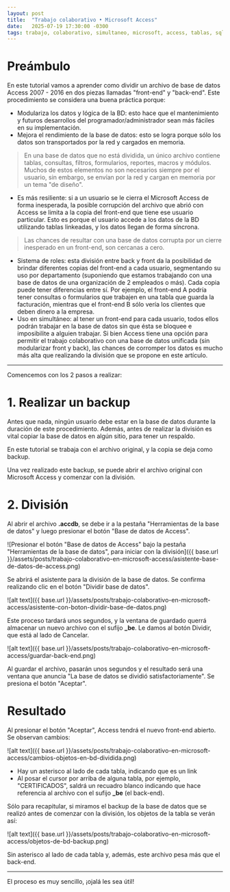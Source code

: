 ```yaml
---
layout: post
title:  "Trabajo colaborativo • Microsoft Access"
date:   2025-07-19 17:30:00 -0300
tags: trabajo, colaborativo, simultaneo, microsoft, access, tablas, sql
---
```


# Preámbulo

En este tutorial vamos a aprender como dividir un archivo de base de datos Access 2007 - 2016 en dos piezas llamadas "front-end" y "back-end".
Este procedimiento se considera una buena práctica porque:

- Modulariza los datos y lógica de la BD: esto hace que el mantenimiento y futuros desarrollos del programador/administrador sean más fáciles en su implementación.
- Mejora el rendimiento de la base de datos: esto se logra porque sólo los datos son transportados por la red y cargados en memoria.

> En una base de datos que no está dividida, un único archivo contiene tablas, consultas, filtros, formularios, reportes, macros y módulos. Muchos de estos elementos no son necesarios siempre por el usuario, sin embargo, se envían por la red y cargan en memoria por un tema "de diseño".

- Es más resiliente: si a un usuario se le cierra el Microsoft Access de forma inesperada, la posible corrupción del archivo que abrió con Access se limita a la copia del front-end que tiene ese usuario particular. Esto es porque el usuario accede a los datos de la BD utilizando tablas linkeadas, y los datos llegan de forma síncrona.

> Las chances de resultar con una base de datos corrupta por un cierre inesperado en un front-end, son cercanas a cero.

- Sistema de roles: esta división entre back y front da la posibilidad de brindar diferentes copias del front-end a cada usuario, segmentando su uso por departamento (suponiendo que estamos trabajando con una base de datos de una organización de 2 empleados o más). Cada copia puede tener diferencias entre sí. Por ejemplo, el front-end A podría tener consultas o formularios que trabajen en una tabla que guarda la facturación, mientras que el front-end B sólo vería los clientes que deben dinero a la empresa.
- Uso en simultáneo: al tener un front-end para cada usuario, todos ellos podrán trabajar en la base de datos sin que ésta se bloquee e imposibilite a alguien trabajar. Si bien Access tiene una opción para permitir el trabajo colaborativo con una base de datos unificada (sin modularizar front y back), las chances de corromper los datos es mucho más alta que realizando la división que se propone en este artículo.

---

Comencemos con los 2 pasos a realizar:


# 1. Realizar un backup

Antes que nada, ningún usuario debe estar en la base de datos durante la duración de este procedimiento. Además, antes de realizar la división es vital copiar la base de datos en algún sitio, para tener un respaldo.

En este tutorial se trabaja con el archivo original, y la copia se deja como backup.

Una vez realizado este backup, se puede abrir el archivo original con Microsoft Access y comenzar con la división.

# 2. División

Al abrir el archivo **.accdb**, se debe ir a la pestaña "Herramientas de la base de datos" y luego presionar el botón "Base de datos de Access".

![Presionar el botón "Base de datos de Access" bajo la pestaña "Herramientas de la base de datos", para iniciar con la división]({{ base.url }}/assets/posts/trabajo-colaborativo-en-microsoft-access/asistente-base-de-datos-de-access.png)

Se abrirá el asistente para la división de la base de datos. Se confirma realizando clic en el botón "Dividir base de datos".

![alt text]({{ base.url }}/assets/posts/trabajo-colaborativo-en-microsoft-access/asistente-con-boton-dividir-base-de-datos.png)

Este proceso tardará unos segundos, y la ventana de guardado querrá almacenar un nuevo archivo con el sufijo **_be**. Le damos al botón Dividir, que está al lado de Cancelar.

![alt text]({{ base.url }}/assets/posts/trabajo-colaborativo-en-microsoft-access/guardar-back-end.png)

Al guardar el archivo, pasarán unos segundos y el resultado será una ventana que anuncia "La base de datos se dividió satisfactoriamente". Se presiona el botón "Aceptar".

# Resultado

Al presionar el botón "Aceptar", Access tendrá el nuevo front-end abierto. Se observan cambios:

![alt text]({{ base.url }}/assets/posts/trabajo-colaborativo-en-microsoft-access/cambios-objetos-en-bd-dividida.png)

- Hay un asterisco al lado de cada tabla, indicando que es un link
- Al posar el cursor por arriba de alguna tabla, por ejemplo, "CERTIFICADOS", saldrá un recuadro blanco indicando que hace referencia al archivo con el sufijo **_be** (el back-end).

Sólo para recapitular, si miramos el backup de la base de datos que se realizó antes de comenzar con la división, los objetos de la tabla se verán así:

![alt text]({{ base.url }}/assets/posts/trabajo-colaborativo-en-microsoft-access/objetos-de-bd-backup.png)

Sin asterisco al lado de cada tabla y, además, este archivo pesa más que el back-end.

---

El proceso es muy sencillo, ¡ojalá les sea útil!